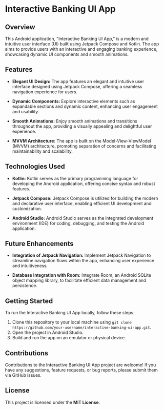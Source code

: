 # Interactive Banking UI App

## Overview

This Android application, "Interactive Banking UI App," is a modern and intuitive user interface (UI) built using Jetpack Compose and Kotlin. The app aims to provide users with an interactive and engaging banking experience, showcasing dynamic UI components and smooth animations.

## Features

- **Elegant UI Design:** The app features an elegant and intuitive user interface designed using Jetpack Compose, offering a seamless navigation experience for users.
  
- **Dynamic Components:** Explore interactive elements such as expandable sections and dynamic content, enhancing user engagement and usability.
  
- **Smooth Animations:** Enjoy smooth animations and transitions throughout the app, providing a visually appealing and delightful user experience.

- **MVVM Architecture:** The app is built on the Model-View-ViewModel (MVVM) architecture, promoting separation of concerns and facilitating maintainability and scalability.

## Technologies Used

- **Kotlin:** Kotlin serves as the primary programming language for developing the Android application, offering concise syntax and robust features.

- **Jetpack Compose:** Jetpack Compose is utilized for building the modern and declarative user interface, enabling efficient UI development and customization.

- **Android Studio:** Android Studio serves as the integrated development environment (IDE) for coding, debugging, and testing the Android application.

## Future Enhancements

- **Integration of Jetpack Navigation:** Implement Jetpack Navigation to streamline navigation flows within the app, enhancing user experience and intuitiveness.

- **Database Integration with Room:** Integrate Room, an Android SQLite object mapping library, to facilitate efficient data management and persistence.

## Getting Started

To run the Interactive Banking UI App locally, follow these steps:

1. Clone this repository to your local machine using `git clone https://github.com/your-username/interactive-banking-ui-app.git`.
2. Open the project in Android Studio.
3. Build and run the app on an emulator or physical device.

## Contributions

Contributions to the Interactive Banking UI App project are welcome! If you have any suggestions, feature requests, or bug reports, please submit them via GitHub issues.

## License

This project is licensed under the **MIT License**.
